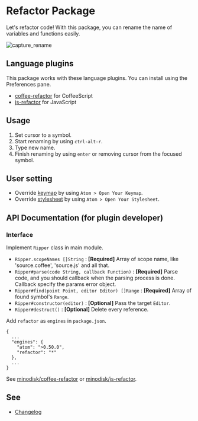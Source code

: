 # Refactor Package

Let's refactor code!
With this package, you can rename the name of variables and functions easily.

![capture_rename](https://cloud.githubusercontent.com/assets/514164/2929354/b4e848d4-d788-11e3-99c2-620f406d5e6f.gif)

## Language plugins

This package works with these language plugins.
You can install using the Preferences pane.

* [coffee-refactor](https://atom.io/packages/coffee-refactor) for CoffeeScript
* [js-refactor](https://atom.io/packages/js-refactor) for JavaScript

## Usage

1. Set cursor to a symbol.
2. Start renaming by using `ctrl-alt-r`.
3. Type new name.
4. Finish renaming by using `enter` or removing cursor from the focused symbol.

## User setting

* Override [keymap](kaymaps/refactor.cson) by using `Atom > Open Your Keymap`.
* Override [stylesheet](stylesheets/refactor.less) by using `Atom > Open Your Stylesheet`.

## API Documentation (for plugin developer)

### Interface

Implement `Ripper` class in main module.

* `Ripper.scopeNames []String` : **[Required]** Array of scope name, like 'source.coffee', 'source.js' and all that.
* `Ripper#parse(code String, callback Function)` : **[Required]** Parse code, and you should callback when the parsing process is done. Callback specify the params error object.
* `Ripper#find(point Point, editor Editor) []Range` : **[Required]** Array of found symbol's `Range`.
* `Ripper#constructor(editor)` : **[Optional]** Pass the target `Editor`.
* `Ripper#destruct()` : **[Optional]** Delete every reference.

Add `refactor` as `engines` in `package.json`.

```
{
  ...
  "engines": {
    "atom": ">0.50.0",
    "refactor": "*"
  },
  ...
}
```

See [minodisk/coffee-refactor](https://github.com/minodisk/coffee-refactor) or [minodisk/js-refactor](https://github.com/minodisk/js-refactor).


## See

* [Changelog](CHANGELOG.md)
